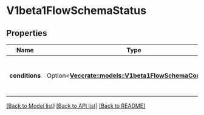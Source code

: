 # V1beta1FlowSchemaStatus

## Properties

Name | Type | Description | Notes
------------ | ------------- | ------------- | -------------
**conditions** | Option<[**Vec<crate::models::V1beta1FlowSchemaCondition>**](v1beta1.FlowSchemaCondition.md)> | `conditions` is a list of the current states of FlowSchema. | [optional]

[[Back to Model list]](../README.md#documentation-for-models) [[Back to API list]](../README.md#documentation-for-api-endpoints) [[Back to README]](../README.md)



